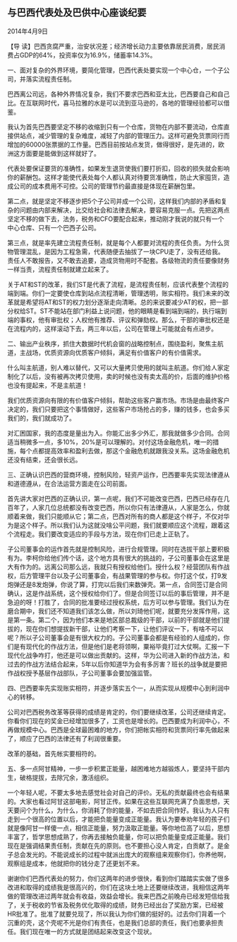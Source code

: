 ## 与巴西代表处及巴供中心座谈纪要

2014年4月9日



【导  读】巴西贪腐严重，治安状况差；经济增长动力主要依靠居民消费，居民消费占GDP的64%，投资率仅为16.9%，储蓄率14.3%。



一、面对复杂的外界环境，要简化管理，巴西代表处要实现一个中心仓，一个子公司，并落实流程责任制。

巴西离公司远，各种外界情况复杂，我们不要求巴西和亚太比，巴西要自己和自己比。在互联网时代，喜马拉雅的水是可以流到亚马逊的，各地的管理经验都可以借鉴。

我认为首先巴西要坚定不移的收缩到只有一个仓库，货物在内部不要流动，仓库直接供站点，减少管理的复杂难度，减轻了内部的管理压力。这样可避免货票同行而增加的60000张票据的工作量。巴西目前按站点发货，做得很好，是先进的，欧洲这方面要是能做到这样就好了。

代表处要保证要货的准确性，如果发生退货使我们要打折扣，回收的损失就会影响你的薪酬包。这样才能使代表处每个人都认真对待要货准确性，防止大家囤货，造成公司的成本费用不可控。公司的管理节约最直接是体现在薪酬包里。

第二点，就是坚定不移逐步把5个子公司并成一个公司，这样我们内部的矛盾和复杂的问题由内部来解决，比交给社会和法律去解决，要容易克服一点。先把这两点坚定不移的做下去，法务，税务和CFO要配合起来，推动刚才我说的就只有一个中心仓库、只有一个巴西子公司。

第三点，就是率先建立流程责任制，就是每个人都要对流程的责任负责。为什么货物管理混乱，是因为工程急需，代表随便去抽拔了一块CPU走了，没有还给我。责任人不敢报告，又不敢去追要，造成货物用时不配套。各级物流的责任要像财务一样当责，流程责任制就建立起来了。

关于AT和ST的改革，我们ST是代表了流程，是流程责任制，应该代表整个流程的端到端。你们一定要使仓库到站点流程清晰，管理透明，账实相符。我们未来的改革就是希望将AT和ST的权力划分逐渐走向清晰。总的来说要减少AT的权，把一部分权给ST。ST不能站在部门利益上说问题，他的眼睛是看到端到端的，执行端到端的事权，他有审批权；人权他有推荐、评议和弹劾权。那么，干部的审批权还是在流程内的，这样滚动下去，两三年以后，公司在管理上可能就会有点进步。

二、输出产业秩序，抓住大数据时代机会窗的战略控制点，围绕盈利，聚焦主航道，主战场，优质资源向优质客户倾斜，满足有价值客户的有价值需求。

什么叫主航道，别人难以替代，又可以大量拷贝使用的就叫主航道。你们给人家定制化了以后，没有被再次拷贝使用，卖的时候也没有卖太高的价，后面的维护价格也没有提起来，不是主航道！

我们优质资源向有限的有价值客户倾斜，帮助这些客户赢市场。市场是由最终客户决定的，我们只要把这个事情做好，这些客户市场抢占的多，赚的钱多，也会多买我们的，我们就成功了。

对汇困国家，我的态度是量出为入。你能汇出多少外汇，那我就做多少合同。合同适当稍微多一点，多10%，20%是可以理解的。对付这场金融危机，唯一的措施，每个点都提高效率和盈利去做，那这个金融危机就跟我没关系。这场金融危机还没有结束，还会很长远。

三、正确认识巴西的营商环境，控制风险，轻资产运作，巴西要率先实现法律遵从和道德遵从，在合法运营方面走在公司前面。

首先讲大家对巴西的正确认识，第一点呢，我们不可能改变巴西，巴西已经存在几百年了，人家几位总统都没有改变巴西，所以你只有法律遵从，人家是怎么，你就顺着来做，我们只能顺从它；第二点，巴西对所有的商人都是这个样子，不仅对华为是这个样子。所以我们认为这就没啥公平问题，我们就要顺应这个流程，跟着这个流程走。我们要改变适应的手段与方法，现在你们已走上正轨了。

子公司董事会的运作首先就是控制风险，进行合规管理。同时在选拔干部上要积极有为。李柯你给他们传个话，这个地方具有很大的挑战的，子公司董事会在这里是大有作为的。远离公司那么远，我就只有授权给他们。授什么权？经营团队有作战权，后方管理平台以及子公司董事会，有战果管理的参与权。你打这个仗，打9发炮弹还是8发炮弹，你说了算，打完以后我们来数弹壳。第一点，合同签订是合同确认，这是作战系统，这个授权给你们了。但是合同签订以后的事后管理，并不是急迫的呀！打胜了，合同的批准要经过授权系统，后方可以参与管理。我们认为在磨合期中，我们还不知道我们该怎么做，所以刘琦他们呢，就要充分发挥作用，这是第一条。第二个，因为他们本来是地区部总裁级的干部，以前的干部就是他们提拔的，现在你们想提拔新干部，让他们考察一下，让他们评议一下，有啥不可以呢？所以子公司董事会是有很大权力的。子公司董事会都是有经验的人组成的，你们是有现代化的作战方法，但是他们是老将领啊，粟裕毕竟打过大仗啊。汇报一下现代化战争咋打，他还是可以做出贡献的。这样，华为公司进入新的作战方法，和过去的作战方法结合起来，5年以后你知道华为会有多厉害？班长的战争就是要把作战权授予基层作战部队，子公司董事会要加强监管。

四、巴西要率先实现账实相符，并逐步落实五个一，从而实现从规模中心到利润中心的转移。

公司对巴西税务改革等获得的成绩是肯定的，你们要继续改革，公司还继续肯定。你看你们现在的奖金已经增加很多了，工资也是增长的。巴西要成为利润中心，不再做规模中心。巴西是全球最困难的地方，你们把帐实相符和货票同行率先做起来了，顺应了巴西的法律还有了利润很重要。

改革的基础，首先帐实要相符的。

五、多一点阿甘精神，一步一步积累正能量，越困难地方越锻炼人，要坚持干部内生，破格提拔，去除冗余，激活组织。

一个年轻人呢，不要太多地去感觉社会对自己的评价。无私的贡献最终也会有结果的。大家也看过阿甘这部电影，阿甘正传。如果在这些互联网充满了负面思想，天天要问个为什么，为什么，你消耗了你的能量，不如去把合同作好。我认为人只有走到一个很高的位置以后，才能把负能量变成正能量。我认为要奉劝年轻的孩子们就是像阿甘一样傻一点，相信正能量，努力汲取正能量。等你地位高了以后，思想丰富了，哲学思想成熟了，你再去接触负能量，你可以把负能量变成正能量。我们现在是强调结果责任制，贡献在先的原则。也不要担心没人肯定，白贡献了。是金子总会发光的。不能说成长的过程中就派出庞大的观察组来观察你们，你养他啊，观察组是成本，他就把你的钱分走了还更划不来。

谢谢你们巴西代表处的努力，你们这两年的进步很快，看到你们踏踏实实做了很多改进和取得的成绩我是很高兴的，你们在这块土地上还要继续改进，我相信这两年做的管理改进过两年就会有收益，效益会增长。我来巴西之前晚舟已经发短信给我了，关于税收的节省及税务优化取得的成绩，财务已经出台了奖励方案，已经被HR批准了。批准了就要兑现了，所以我认为你们做的挺好的。过去你们背着一个沉重的壳，这个壳呢不光是你们有责任，也是我们总部的责任，我们也要承担责任。我们现在唯一的方式就是团结起来改变这个现状。
